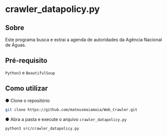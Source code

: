 # crawler_datapolicy.py

## Sobre

Este programa busca e extrai a agenda de autoridades da Agência Nacional de Águas.

## Pré-requisito

```Python3``` e ```BeautifulSoup``` 

## Como utilizar

● Clone o repositório
```bash
git clone https://github.com/mateusmaiamaia/Web_Crawler.git
```

● Abra a pasta e execute o arquivo ```crawler_datapolicy.py```

```python3 
python3 src/crawler_datapolicy.py
```

